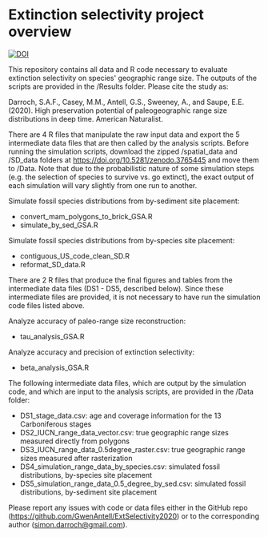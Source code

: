 # Extinction selectivity project overview

[![DOI](https://zenodo.org/badge/DOI/10.5281/zenodo.3765445.svg)](https://doi.org/10.5281/zenodo.3765445)

This repository contains all data and R code necessary to evaluate extinction selectivity on species' geographic range size. The outputs of the scripts are provided in the /Results folder. Please cite the study as:

Darroch, S.A.F., Casey, M.M., Antell, G.S., Sweeney, A., and Saupe, E.E. (2020). High preservation potential of paleogeographic range size distributions in deep time. American Naturalist.

There are 4 R files that manipulate the raw input data and export the 5 intermediate data files that are then called by the analysis scripts. Before running the simulation scripts, download the zipped /spatial_data and /SD_data folders at https://doi.org/10.5281/zenodo.3765445 and move them to /Data. Note that due to the probabilistic nature of some simulation steps (e.g. the selection of species to survive vs. go extinct), the exact output of each simulation will vary slightly from one run to another.

Simulate fossil species distributions from by-sediment site placement:
- convert_mam_polygons_to_brick_GSA.R
- simulate_by_sed_GSA.R

Simulate fossil species distributions from by-species site placement:
- contiguous_US_code_clean_SD.R
- reformat_SD_data.R

There are 2 R files that produce the final figures and tables from the intermediate data files (DS1 - DS5, described below). Since these intermediate files are provided, it is not necessary to have run the simulation code files listed above.

Analyze accuracy of paleo-range size reconstruction:
- tau_analysis_GSA.R

Analyze accuracy and precision of extinction selectivity:
- beta_analysis_GSA.R

The following intermediate data files, which are output by the simulation code, and which are input to the analysis scripts, are provided in the /Data folder:
- DS1_stage_data.csv: age and coverage information for the 13 Carboniferous stages
- DS2_IUCN_range_data_vector.csv: true geographic range sizes measured directly from polygons
- DS3_IUCN_range_data_0.5degree_raster.csv: true geographic range sizes measured after rasterization
- DS4_simulation_range_data_by_species.csv: simulated fossil distributions, by-species site placement
- DS5_simulation_range_data_0.5_degree_by_sed.csv: simulated fossil distributions, by-sediment site placement

Please report any issues with code or data files either in the GitHub repo (https://github.com/GwenAntell/ExtSelectivity2020) or to the corresponding author (simon.darroch@gmail.com).
